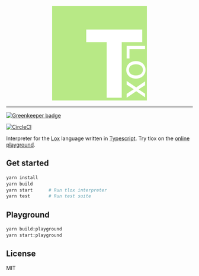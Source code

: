 <p align="center">
  <img src="/assets/logo.png?raw=true">
</p>

---

[![Greenkeeper badge](https://badges.greenkeeper.io/pmdartus/tlox.svg)](https://greenkeeper.io/)

[![CircleCI](https://circleci.com/gh/pmdartus/tlox.svg?style=svg)](https://circleci.com/gh/pmdartus/tlox)


Interpreter for the [Lox](http://www.craftinginterpreters.com/the-lox-language.html) language written in [Typescript](https://www.typescriptlang.org). Try tlox on the [online playground](http://pmdartus.github.io/tlox).


## Get started

```sh
yarn install
yarn build
yarn start      # Run tlox interpreter
yarn test       # Run test suite
```

## Playground

```sh
yarn build:playground
yarn start:playground
```

## License

MIT
